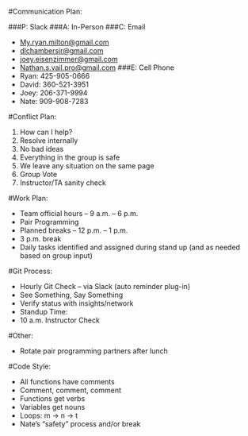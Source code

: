 #Communication Plan:

###P: Slack
###A: In-Person
###C: Email
-	My.ryan.milton@gmail.com
-	dlchambersjr@gmail.com
-	joey.eisenzimmer@gmail.com
-	Nathan.s.vail.pro@gmail.com
###E: Cell Phone
-	Ryan: 425-905-0666
-	David: 360-521-3951
-	Joey: 206-371-9994
-	Nate: 909-908-7283

#Conflict Plan:

1.	How can I help?
2.	Resolve internally
3.	No bad ideas
4.	Everything in the group is safe
5.	We leave any situation on the same page
6.	Group Vote
7.	Instructor/TA sanity check

#Work Plan:

-	Team official hours – 9 a.m. – 6 p.m. 
-	Pair Programming 
-	Planned breaks – 12 p.m. – 1 p.m.
-	3 p.m. break
-	Daily tasks identified and assigned during stand up (and as needed based on group input)

#Git Process:

-	Hourly Git Check – via Slack (auto reminder plug-in)
-	See Something, Say Something
-	Verify status with insights/network
-	Standup Time:
-	10 a.m. Instructor Check

#Other:

-	Rotate pair programming partners after lunch

#Code Style:

-	All functions have comments
-	Comment, comment, comment
-	Functions get verbs
-	Variables get nouns
-	Loops: m -> n -> t
-	Nate’s “safety” process and/or break